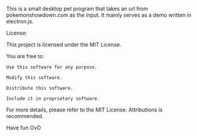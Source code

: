 This is a small desktop pet program that takes an url from pokemonshowdown.com as the input. It mainly serves as a demo written in electron.js.

License:

This project is licensed under the MIT License.

You are free to:

    Use this software for any purpose.

    Modify this software.

    Distribute this software.

    Include it in proprietary software.

For more details, please refer to the MIT License. Attributions is recommended.

Have fun OvO
